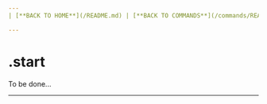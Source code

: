 ```yaml
---
| [**BACK TO HOME**](/README.md) | [**BACK TO COMMANDS**](/commands/README.md) |

---
```

# .start
To be done...

---